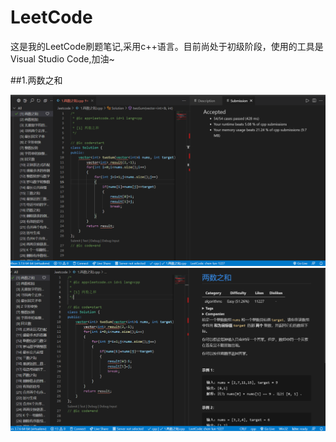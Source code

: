 # LeetCode
这是我的LeetCode刷题笔记,采用c++语言。目前尚处于初级阶段，使用的工具是Visual Studio Code,加油~

##1.两数之和



![image-20210530223337550](.\images\image-20210530223337550.png)![image-20210530223300067](.\images\image-20210530223300067.png)